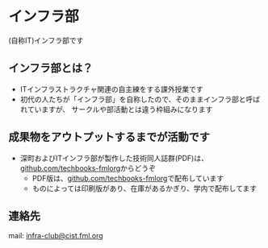 # インフラ部


(自称IT)インフラ部です

## インフラ部とは？

- ITインフラストラクチャ関連の自主練をする課外授業です
- 初代の人たちが「インフラ部」を自称したので、そのままインフラ部と呼ばれていますが、
  サークルや部活動とは違う枠組みになります



## 成果物をアウトプットするまでが活動です

- 深町およびITインフラ部が製作した技術同人誌群(PDF)は、
  [github.com/techbooks-fmlorg](https://github.com/techbooks-fmlorg)からどうぞ
    - PDF版は、[github.com/techbooks-fmlorg](https://github.com/techbooks-fmlorg)で配布しています
    - ものによっては印刷版があり、在庫があるかぎり、学内で配布してます


## 連絡先

mail: <A HREF="mailto:infra-club@cist.fml.org">infra-club@cist.fml.org</A>

